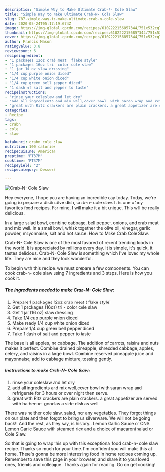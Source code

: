 ```yaml
---
description: "Simple Way to Make Ultimate Crab-N- Cole Slaw"
title: "Simple Way to Make Ultimate Crab-N- Cole Slaw"
slug: 787-simple-way-to-make-ultimate-crab-n-cole-slaw
date: 2020-05-24T05:17:19.674Z
image: https://img-global.cpcdn.com/recipes/6102222156857344/751x532cq70/crab-n-cole-slaw-recipe-main-photo.jpg
thumbnail: https://img-global.cpcdn.com/recipes/6102222156857344/751x532cq70/crab-n-cole-slaw-recipe-main-photo.jpg
cover: https://img-global.cpcdn.com/recipes/6102222156857344/751x532cq70/crab-n-cole-slaw-recipe-main-photo.jpg
author: Francis Mason
ratingvalue: 3.8
reviewcount: 6
recipeingredient:
- "1 packages 12oz crab meat  flake style"
- "1 packages 16oz tri  color cole slaw"
- "1 jar 16 oz slaw dressing"
- "1/4 cup purple onion diced"
- "1/4 cup white onion diced"
- "1/4 cup green bell pepper diced"
- "1 dash of salt and pepper to taste"
recipeinstructions:
- "rinse your coleslaw and let dry"
- "add all ingredients and mix well,cover bowl  with saran wrap and refrigerate for 3 hours or over night then serve."
- "great with Ritz crackers are plain crackers. a great appetizer are served with barbecue  .good as a side dish as well."
categories:
- Recipe
tags:
- crabn
- cole
- slaw

katakunci: crabn cole slaw 
nutrition: 100 calories
recipecuisine: American
preptime: "PT37M"
cooktime: "PT37M"
recipeyield: "2"
recipecategory: Dessert

---
```



![Crab-N- Cole Slaw](https://img-global.cpcdn.com/recipes/6102222156857344/751x532cq70/crab-n-cole-slaw-recipe-main-photo.jpg)

Hey everyone, I hope you are having an incredible day today. Today, we're going to prepare a distinctive dish, crab-n- cole slaw. It is one of my favorites food recipes. For mine, I will make it a bit unique. This will be really delicious.

In a large salad bowl, combine cabbage, bell pepper, onions, and crab meat and mix well. In a small bowl, whisk together the olive oil, vinegar, garlic powder, mayonnaise, salt and hot sauce. How to Make Crab Cole Slaw.

Crab-N- Cole Slaw is one of the most favored of recent trending foods in the world. It is appreciated by millions every day. It is simple, it's quick, it tastes delicious. Crab-N- Cole Slaw is something which I've loved my whole life. They are nice and they look wonderful.


To begin with this recipe, we must prepare a few components. You can cook crab-n- cole slaw using 7 ingredients and 3 steps. Here is how you cook it.

<!--inarticleads1-->

##### The ingredients needed to make Crab-N- Cole Slaw:

1. Prepare 1 packages 12oz crab meat ( flake style)
1. Get 1 packages (16oz) tri - color cole slaw
1. Get 1 jar (16 oz) slaw dressing
1. Take 1/4 cup purple onion diced
1. Make ready 1/4 cup white onion diced
1. Prepare 1/4 cup green bell pepper diced
1. Take 1 dash of salt and pepper to taste


The base is all apples, no cabbage. The addition of carrots, raisins and nuts makes it perfect. Combine drained pineapple, shredded cabbage, apples, celery, and raisins in a large bowl. Combine reserved pineapple juice and mayonnaise; add to cabbage mixture, tossing gently. 

<!--inarticleads2-->

##### Instructions to make Crab-N- Cole Slaw:

1. rinse your coleslaw and let dry
1. add all ingredients and mix well,cover bowl  with saran wrap and refrigerate for 3 hours or over night then serve.
1. great with Ritz crackers are plain crackers. a great appetizer are served with barbecue  .good as a side dish as well.


There was neither cole slaw, salad, nor any vegetables. They forgot things on our plate and then forgot to bring us silverware. We will not be going back!! And the rest, as they say, is history.. Lemon Garlic Sauce or CNS Lemon Garlic Sauce with steamed rice and a choice of macaroni salad or Cole Slaw. 

So that is going to wrap this up with this exceptional food crab-n- cole slaw recipe. Thanks so much for your time. I'm confident you will make this at home. There's gonna be more interesting food in home recipes coming up. Remember to save this page in your browser, and share it to your loved ones, friends and colleague. Thanks again for reading. Go on get cooking!
